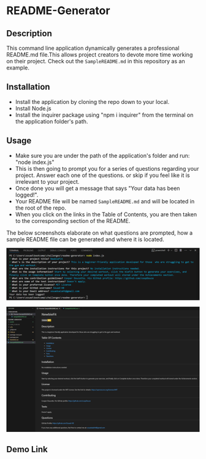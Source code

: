 # README-Generator

## Description
This command line application dynamically generates a professional README.md file.This allows project creators to devote more time working on their project. 
Check out the `SampleREADME.md` in this repository as an example.

## Installation
- Install the application by cloning the repo down to your local.
- Install Node.js
- Install the inquirer package using "npm i inquirer" from the terminal on the application folder's path.

## Usage
- Make sure you are under the path of the application's folder and run: "node index.js"
- This is then going to prompt you for a series of questions regarding your project. Answer each one of the questions. or skip if you feel like it is irrelevant to your project. 
- Once done you will get a message that says "Your data has been logged!". 
- Your README file will be named `SampleREADME.md` and will be located in the root of the repo.
- When you click on the links in the Table of Contents, you are then taken to the corresponding section of the README.

The below screenshots elaborate on what questions are prompted, how a sample README file can be generated and where it is located.


![alt text](assets/images/Prompts.png)

![alt text](assets/images/GeneratedREADME.png)

## Demo Link


 




